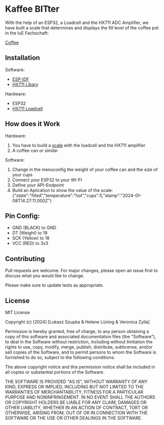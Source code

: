 # Kaffee BITter

With the help of an ESP32, a Loadcell and the HX711 ADC Amplifier, we have built a scale that determines and displays the fill level of the coffee pot in the IuE Fachschaft:  

[Coffee](https://fsie-kiel.de/coffee)

## Installation
  
Software:
- [ESP-IDF](https://docs.espressif.com/projects/esp-idf/en/latest/esp32/get-started/)
- [HX711 Libary](https://esp-idf-lib.readthedocs.io/en/latest/groups/hx711.html)
  
Hardware:  
- ESP32  
- [HX711 Loadcell](https://www.reichelt.de/de/de/entwicklerboards-a-d-wandler-waage-10-kg-debo-hx711-10-p316339.html?PROVID=2788&gclid=EAIaIQobChMI-M7jjLfOgwMVpZ9oCR2JgADwEAQYASABEgIWA_D_BwE&&r=1)

## How does it Work
Hardware:

1. You have to build a [scale](https://randomnerdtutorials.com/esp32-load-cell-hx711/) with the loadcell and the HX711 amplifier 
2. A coffee can or similar 

Software:
1. Change in the menuconfig the weight of your coffee can and the size of your cups
2. Connect your ESP32 to your WI-FI
3. Define your API-Endpoint
4. Build an Aplication to show the value of the scale:  
{"state":"filled","temperature":"hot","cups":5,"stamp":"2024-01-08T14:27:11.000Z"}

## Pin Config:
- GND (BLACK) to GND
- DT (Weight) to 19
- SCK (Yellow) to 18
- VCC (RED) to 3v3

## Contributing

Pull requests are welcome. For major changes, please open an issue first
to discuss what you would like to change.

Please make sure to update tests as appropriate.

## License

MIT License

Copyright (c) [2024] [Lukasz Szupka & Helene Lüning & Veronica Zylla]

Permission is hereby granted, free of charge, to any person obtaining a copy
of this software and associated documentation files (the "Software"), to deal
in the Software without restriction, including without limitation the rights
to use, copy, modify, merge, publish, distribute, sublicense, and/or sell
copies of the Software, and to permit persons to whom the Software is
furnished to do so, subject to the following conditions:

The above copyright notice and this permission notice shall be included in all
copies or substantial portions of the Software.

THE SOFTWARE IS PROVIDED "AS IS", WITHOUT WARRANTY OF ANY KIND, EXPRESS OR
IMPLIED, INCLUDING BUT NOT LIMITED TO THE WARRANTIES OF MERCHANTABILITY,
FITNESS FOR A PARTICULAR PURPOSE AND NONINFRINGEMENT. IN NO EVENT SHALL THE
AUTHORS OR COPYRIGHT HOLDERS BE LIABLE FOR ANY CLAIM, DAMAGES OR OTHER
LIABILITY, WHETHER IN AN ACTION OF CONTRACT, TORT OR OTHERWISE, ARISING FROM,
OUT OF OR IN CONNECTION WITH THE SOFTWARE OR THE USE OR OTHER DEALINGS IN THE
SOFTWARE.
